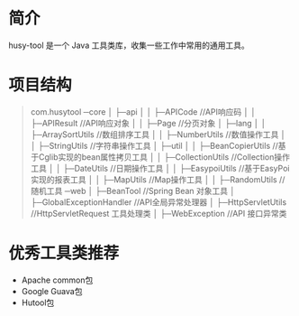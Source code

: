 # 简介
husy-tool 是一个 Java 工具类库，收集一些工作中常用的通用工具。

# 项目结构
> com.husytool
> ─core
> │	├─api
> │	│	├─APICode	//API响应码
> │	│	├─APIResult	//API响应对象
> │	│	├─Page	//分页对象
> │	├─lang
> │	│	├─ArraySortUtils	//数组排序工具
> │	│	├─NumberUtils	//数值操作工具
> │	│	├─StringUtils		//字符串操作工具
> │	├─util
> │	│	├─BeanCopierUtils	//基于Cglib实现的bean属性拷贝工具
> │	│	├─CollectionUtils	//Collection操作工具
> │	│	├─DateUtils		//日期操作工具
> │	│	├─EasypoiUtils	//基于EasyPoi实现的报表工具
> │	│	├─MapUtils		//Map操作工具
> │	│	├─RandomUtils	//随机工具
> ─web
> │	├─BeanTool 	//Spring Bean 对象工具
> │	├─GlobalExceptionHandler	//API全局异常处理器
> │	├─HttpServletUtils	//HttpServletRequest 工具处理类
> │	├─WebException	//API 接口异常类



# 优秀工具类推荐

* Apache common包
* Google Guava包
* Hutool包